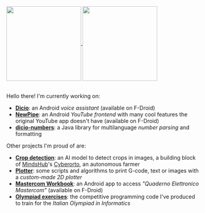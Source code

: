 <a href="https://github-readme-stats.vercel.app/api?username=Stypox&count_private=true&show_icons=true&hide_border=true&bg_color=000000&text_color=c0c0c0">
  <img align="center" height="195px" src="https://github-readme-stats.vercel.app/api?username=Stypox&count_private=true&show_icons=true&hide_border=true&bg_color=000000&text_color=c0c0c0" />
</a>
<a href="https://github-readme-stats.vercel.app/api/top-langs/?username=Stypox&langs_count=6&hide=makefile,nesc,cmake,qmake&hide_border=true&layout=compact&bg_color=000000&text_color=c0c0c0">
  <img align="center" height="195px" src="https://github-readme-stats.vercel.app/api/top-langs/?username=Stypox&langs_count=6&hide=makefile,nesc,cmake,qmake&hide_border=true&layout=compact&bg_color=000000&text_color=c0c0c0" />
  <br>
  <br>
</a>


Hello there! I'm currently working on:
- [**Dicio**](https://github.com/Stypox/dicio-android): an Android *voice assistant* (available on F-Droid)
- [**NewPipe**](https://github.com/TeamNewPipe/NewPipe): an Android *YouTube frontend* with many cool features the original YouTube app doesn't have (available on F-Droid)
- [**dicio-numbers**](https://github.com/Stypox/dicio-numbers): a Java library for multilanguage *number parsing* and formatting

Other projects I'm proud of are:
- [**Crop detection**](https://github.com/MindsHub/crop-detection): an AI model to detect crops in images, a building block of [MindsHub](https://mindshub.it)'s [Cyberorto](https://mindshub.it/progetto-cyberorto/), an autonomous farmer
- [**Plotter**](https://github.com/Stypox/plotter): some scripts and algorithms to print G-code, text or images with a *custom-made 2D plotter*
- [**Mastercom Workbook**](https://github.com/Stypox/mastercom-workbook): an Android app to access *"Quaderno Elettronico Mastercom"* (available on F-Droid)
- [**Olympiad exercises**](https://github.com/Stypox/olympiad-exercises): the competitive programming code I've produced to train for the *Italian Olympiad in Informatics*
